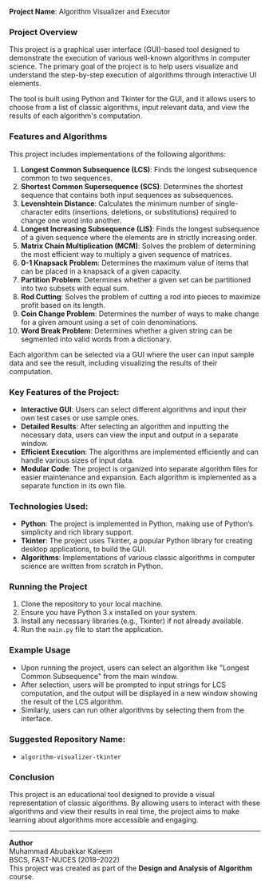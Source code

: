 **Project Name**: Algorithm Visualizer and Executor

### Project Overview

This project is a graphical user interface (GUI)-based tool designed to demonstrate the execution of various well-known algorithms in computer science. The primary goal of the project is to help users visualize and understand the step-by-step execution of algorithms through interactive UI elements.

The tool is built using Python and Tkinter for the GUI, and it allows users to choose from a list of classic algorithms, input relevant data, and view the results of each algorithm's computation.

### Features and Algorithms

This project includes implementations of the following algorithms:

1. **Longest Common Subsequence (LCS)**: Finds the longest subsequence common to two sequences.
2. **Shortest Common Supersequence (SCS)**: Determines the shortest sequence that contains both input sequences as subsequences.
3. **Levenshtein Distance**: Calculates the minimum number of single-character edits (insertions, deletions, or substitutions) required to change one word into another.
4. **Longest Increasing Subsequence (LIS)**: Finds the longest subsequence of a given sequence where the elements are in strictly increasing order.
5. **Matrix Chain Multiplication (MCM)**: Solves the problem of determining the most efficient way to multiply a given sequence of matrices.
6. **0-1 Knapsack Problem**: Determines the maximum value of items that can be placed in a knapsack of a given capacity.
7. **Partition Problem**: Determines whether a given set can be partitioned into two subsets with equal sum.
8. **Rod Cutting**: Solves the problem of cutting a rod into pieces to maximize profit based on its length.
9. **Coin Change Problem**: Determines the number of ways to make change for a given amount using a set of coin denominations.
10. **Word Break Problem**: Determines whether a given string can be segmented into valid words from a dictionary.

Each algorithm can be selected via a GUI where the user can input sample data and see the result, including visualizing the results of their computation.

### Key Features of the Project:
- **Interactive GUI**: Users can select different algorithms and input their own test cases or use sample ones.
- **Detailed Results**: After selecting an algorithm and inputting the necessary data, users can view the input and output in a separate window.
- **Efficient Execution**: The algorithms are implemented efficiently and can handle various sizes of input data.
- **Modular Code**: The project is organized into separate algorithm files for easier maintenance and expansion. Each algorithm is implemented as a separate function in its own file.

### Technologies Used:
- **Python**: The project is implemented in Python, making use of Python’s simplicity and rich library support.
- **Tkinter**: The project uses Tkinter, a popular Python library for creating desktop applications, to build the GUI.
- **Algorithms**: Implementations of various classic algorithms in computer science are written from scratch in Python.

### Running the Project
1. Clone the repository to your local machine.
2. Ensure you have Python 3.x installed on your system.
3. Install any necessary libraries (e.g., Tkinter) if not already available.
4. Run the `main.py` file to start the application.

### Example Usage
- Upon running the project, users can select an algorithm like "Longest Common Subsequence" from the main window.
- After selection, users will be prompted to input strings for LCS computation, and the output will be displayed in a new window showing the result of the LCS algorithm.
- Similarly, users can run other algorithms by selecting them from the interface.

### Suggested Repository Name:
- `algorithm-visualizer-tkinter`

### Conclusion
This project is an educational tool designed to provide a visual representation of classic algorithms. By allowing users to interact with these algorithms and view their results in real time, the project aims to make learning about algorithms more accessible and engaging.

---

**Author**  
Muhammad Abubakkar Kaleem  
BSCS, FAST-NUCES (2018–2022)  
This project was created as part of the **Design and Analysis of Algorithm** course.
